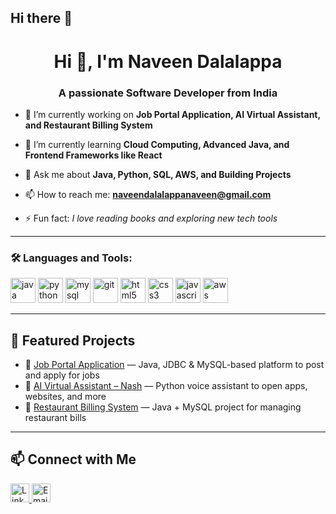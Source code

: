 ## Hi there 👋

<h1 align="center">Hi 👋, I'm Naveen Dalalappa</h1>
<h3 align="center">A passionate Software Developer from India</h3>

- 🔭 I’m currently working on **Job Portal Application, AI Virtual Assistant, and Restaurant Billing System**

- 🌱 I’m currently learning **Cloud Computing, Advanced Java, and Frontend Frameworks like React**

- 💬 Ask me about **Java, Python, SQL, AWS, and Building Projects**

- 📫 How to reach me: **naveendalalappanaveen@gmail.com**

- ⚡ Fun fact: *I love reading books and exploring new tech tools*

---




### 🛠️ Languages and Tools:

<p align="left">
  <img src="https://cdn.jsdelivr.net/gh/devicons/devicon/icons/java/java-original.svg" alt="java" width="40" height="40"/>
  <img src="https://cdn.jsdelivr.net/gh/devicons/devicon/icons/python/python-original.svg" alt="python" width="40" height="40"/>
  <img src="https://cdn.jsdelivr.net/gh/devicons/devicon/icons/mysql/mysql-original.svg" alt="mysql" width="40" height="40"/>
  <img src="https://cdn.jsdelivr.net/gh/devicons/devicon/icons/git/git-original.svg" alt="git" width="40" height="40"/>
  <img src="https://cdn.jsdelivr.net/gh/devicons/devicon/icons/html5/html5-original.svg" alt="html5" width="40" height="40"/>
  <img src="https://cdn.jsdelivr.net/gh/devicons/devicon/icons/css3/css3-original.svg" alt="css3" width="40" height="40"/>
  <img src="https://cdn.jsdelivr.net/gh/devicons/devicon/icons/javascript/javascript-original.svg" alt="javascript" width="40" height="40"/>
  <img src="https://img.icons8.com/color/48/amazon-web-services.png" alt="aws" width="40" height="40"/>

</p>



---

## 🚀 Featured Projects

- 🔹 [Job Portal Application]([https://github.com/your-username/job-portal](https://github.com/naveendalala/Job-Portal-Application)) — Java, JDBC & MySQL-based platform to post and apply for jobs  
- 🔹 [AI Virtual Assistant – Nash]([https://github.com/your-username/ai-virtual-assistant](https://github.com/naveendalala/https---github.com-naveendalala-Ai-Virtual-Assistant)) — Python voice assistant to open apps, websites, and more  
- 🔹 [Restaurant Billing System]([https://github.com/your-username/billing-system](https://github.com/naveendalala/Restaurant-Billing-System)) — Java + MySQL project for managing restaurant bills  

---

## 📫 Connect with Me

<p align="left">
  <a href="https://linkedin.com/in/naveen-dalalappa" target="blank">
    <img src="https://cdn.jsdelivr.net/gh/devicons/devicon/icons/linkedin/linkedin-original.svg" alt="LinkedIn" width="30" height="30"/>
  </a>
  <a href="naveendalalappanaveen@gmail.com">
    <img src="https://img.icons8.com/material-rounded/24/000000/new-post.png" alt="Email" width="30" height="30"/>
  </a>
</p>



